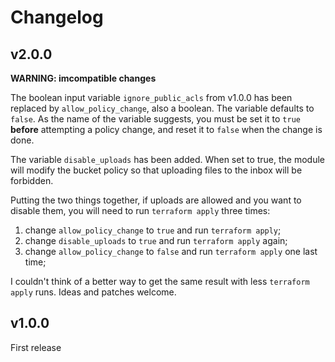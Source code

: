 # Changelog

## v2.0.0

**WARNING: imcompatible changes**

The boolean input variable `ignore_public_acls` from v1.0.0 has been replaced by `allow_policy_change`, also a boolean. The variable defaults to `false`. As the name of the variable suggests, you must be set it to `true` **before** attempting a policy change, and reset it to `false` when the change is done.

The variable `disable_uploads` has been added. When set to true, the module will modify the bucket policy so that uploading files to the inbox will be forbidden.

Putting the two things together, if uploads are allowed and you want to disable them, you will need to run `terraform apply` three times:

1. change `allow_policy_change` to `true` and run `terraform apply`;
2. change `disable_uploads` to `true` and run `terraform apply` again;
3. change `allow_policy_change` to `false` and run `terraform apply` one last time;

I couldn't think of a better way to get the same result with less `terraform apply` runs. Ideas and patches welcome.

## v1.0.0

First release
